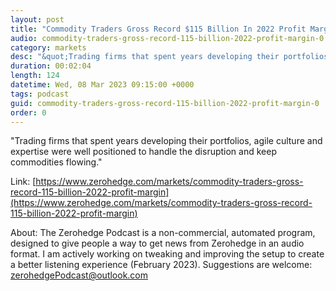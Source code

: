 ```yaml
---
layout: post
title: "Commodity Traders Gross Record $115 Billion In 2022 Profit Margin"
audio: commodity-traders-gross-record-115-billion-2022-profit-margin-0
category: markets
desc: "&quot;Trading firms that spent years developing their portfolios, agile culture and expertise were well positioned to handle the disruption and keep commodities flowing.&quot;"
duration: 00:02:04
length: 124
datetime: Wed, 08 Mar 2023 09:15:00 +0000
tags: podcast
guid: commodity-traders-gross-record-115-billion-2022-profit-margin-0
order: 0
---
```

&quot;Trading firms that spent years developing their portfolios, agile culture and expertise were well positioned to handle the disruption and keep commodities flowing.&quot;

Link: [https://www.zerohedge.com/markets/commodity-traders-gross-record-115-billion-2022-profit-margin](https://www.zerohedge.com/markets/commodity-traders-gross-record-115-billion-2022-profit-margin)

About: The Zerohedge Podcast is a non-commercial, automated program, designed to give people a way to get news from Zerohedge in an audio format.  I am actively working on tweaking and improving the setup to create a better listening experience (February 2023).  Suggestions are welcome: [zerohedgePodcast@outlook.com](mailto:zerohedgePodcast@outlook.com)